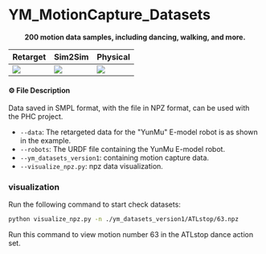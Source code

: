 # YM_MotionCapture_Datasets

<p align="center">
  <strong>200 motion data samples, including dancing, walking, and more.</strong> 
</p>


<div align="center">

| <div align="center"> Retarget </div> | <div align="center">  Sim2Sim </div> |  <div align="center"> Physical </div> |
|--- | --- | --- |
| [<img src="gif/retarget.gif" height="280" style="width: auto; height: auto;">]() | [<img src="gif/sim.gif" height="280" style="width: auto; height: auto;">]() | [<img src="gif/real.gif" height="280" style="width: auto; height: auto;">]() |

</div>

#### ⚙️ File Description
Data saved in SMPL format, with the file in NPZ format, can be used with the PHC project.
- `--data`: The retargeted data for the "YunMu" E-model robot is as shown in the example.
- `--robots`: The URDF file containing the YunMu E-model robot.
- `--ym_datasets_version1`: containing motion capture data.
- `--visualize_npz.py`: npz data visualization.

### visualization
Run the following command to start check datasets:
```bash
python visualize_npz.py -n ./ym_datasets_version1/ATLstop/63.npz
```
Run this command to view motion number 63 in the ATLstop dance action set.
